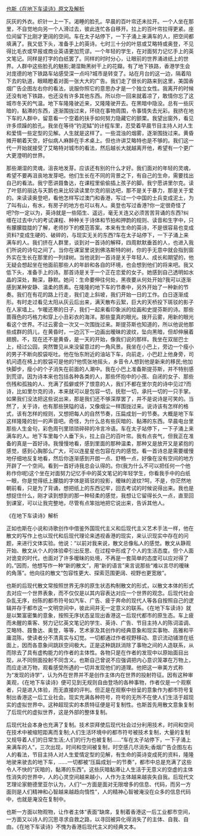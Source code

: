 [也斯《在地下车读诗》原文及解析](https://www.vrrw.net/wx/8668.html)

灰灰的外衣。织针一上一下。渴睡的脸孔。早晨的百叶帘还未拉开。一个人坐在那里，不自觉地向另一个人滑过去，彼此连忙各自移开。拉上的百叶帘拉得更紧。座位间留下比刚才更阔的空间。车在太子站停下，一下子涌上来满车的人，把空间都填满了。我又低下头，准备手上的英诗。七时三十分的叶慈或艾略特或奥登，不见得比毛衣或早报或商业英语更加荒谬。一个年轻的学生，在对面努力记忆手上的英文笔记。同样是打字的白纸罢了。同样的时时分心，让眼前的世界涌进纸上的世界。人群中这些脸孔的魅影;潮湿黝黑树干上的花瓣。有了地下铁路，香港学生会对庞德的地下铁路车站感受深一点吗?城市是转变了。站在月台的这一边，隔着陷下去的轨道，眼睛瞪着对面一张大大的广告。我们走了很长的路来到这里，美国香烟广告企图左右你的看法，说服你照它的意思办才是一个独立女性。我离开的时候还没有地下铁路，也还没有许多其他东西。所以你一回来就着凉了，敢情你忘了这城市冬天的气温。地下车隆隆驶近来，又隆隆驶开去。在黑暗中隐没。总有一些灰暗的，黏滞的东西，逐渐围拢过来，环绕在事物周围，令事情失去光彩。我挤在地下车的人群中，留意看一个空着的扶手如何努力隐藏它的颤栗。我望出窗外，看见许多烦躁的脸孔。我坐在等待“钓泥鯭”的计程车里，忍受着早晨节目主持人对人生和爱情一些定型的见解。人生就是这样了。一些混浊的烟雾，逐渐围拢过来。黄昏摊开朝着天空，好似病人麻醉在手术桌上。但也许讲艾略特也是不够的。我们这一代一开始就接受了艾略特对城市的看法，然后越长大就越离开他，希望有一个更广大更澄明的世界。



那些潮湿的灵魂，沮丧地发芽。应该还有别的什么才好。我们面对的年轻的灵魂，希望不要再沮丧地发芽吧。他们生长在不同的背景之下，有自己的生命，需要找出自己的看法。我宁愿讲聂鲁达，在课程里偷偷插上孩子的脚。我宁愿讲里尔克。读了叶慈的丽达与天鹅也来比较读读里尔克的丽达吧，那不是关于暴力，那是关于爱的。来读读奥登吧，看他怎样写过澳门和香港，写过一个中国的士兵变成泥土，为了叫有山，有水，有房子的地方也可以有人。奥登也写过香港?你一定很奇怪了吧?你一定以为，英诗就是一些陌生、遥远，毫无关连又必须苦苦背诵的东西?纠缠在过去中六的考试课程、种种关于诗体和节拍和押韵的规则、读音和生字中，只有朦朦胧胧的了解，老师抄下的模范答案。本来有生命的英诗，不是很容易也变成资料?变成生硬的、破碎的，与现实无关的东西?车在太子站停下，一下子涌上来满车的人。我们挤在人群里，谈到对一首诗的解释，四周默默垂首的人，也进入我们所说的诗句之间了。当你在课室里说到佛洛斯特的树，你的手无意中就会指到窗外实在生长在那里的一列绿树。当他说到一首诗是关于年轻人、成长和期望的，他无疑会想起坐在他面前那些人的年龄和各自的环境，也会想到他们的将来吧。我又低下头，准备手上的诗。那首诗是关于一个正在恋爱的女子。她感到自己透明如水晶的深处，黝深，静默。她问：生命要伸往何处，黑夜要从何处开始?我可以逐渐感到某种安静、温柔的质素。在隆隆的地下车的节奏中，另外开始了一种新的节奏。我们在有花的路上行走，我们走上斜坡，我们开始一日的工作。白日逐渐成形。有时走过看见太阳从灰云后出来，满天散布云絮，巨大的天桥投下斑驳的影子在人家墙上。乍暖还寒的日子，我们一起来看印象派的绘画和史提芬斯的诗。那些蔷薇色的巧格力和穿上小丑彩衣的海洋。那些童真的眼光。拨开云雾，用新的眼光看这个世界。不过云雾会一次又一次围拢过来。斯提芬斯也知道的，所以他说他那些成群的鸽儿，在黄昏时，一边沉下一边画出暧昧的波纹，坠向黑暗，但却伸展着翅膀。不，现在还不是黄昏，是一天的开始，像我们说的那样。我坐在双层巴士上，经过公园，突然瞥见从来没留意过的一角风景。我坐在小巴上，旁边一个瘦小的男子不断向胶袋呕吐。他在怡东附近的油站下车，向前走，小巴赶上他身旁，司机问遗在椅上的胶袋可是他的?他慌张地摇头，乡音令人想到他是新来的移民;他加快脚步，瘦小的个子消失在前面的人潮中。我在小巴上准备斯提芬斯，并不特别感到荒谬。因为诗本来也包括各种各类的人，那些怀抱中的小孩、自闭的女子、那些伤残和孤独的人、充满了孤僻或怀了恨意的人，我们不都在里尔克的诗中见过?而诗，比如里尔克的诗，本来就可以是包容一切，抚慰一切，承托一切的一只手掌。如果我们没法把这些说出来，那是我们还不够深厚罢了，并不是说诗是可笑的。当然了，关于诗，也有那些狭隘的话，又像烟尘一样围拢过来。说诗该有怎样的格式，该有怎样的规则，又想把每人的自然节奏，压扁成划一的节奏。大概是地下车这样隆隆的划一的声音吧。奇怪，为什么总有些灰暗的、黏滞的东西。早晨电台里那些人生金句，彩色周刊里琐琐碎碎的冷言冷语。车在太子站停下，一下子涌上来满车的人。地下车里每个人垂下头，拉上自己的百叶帘。我有点丧气，但我正在准备的真是一首好诗。我慢慢地看，感到里面的那种温柔，那种又是放开又是紧抱的感觉，感到心胸那么广大，可以连星星也包容在内的感觉。看一首诗总是需要缓慢地仔细地反复地看，然后你逐渐感到开朗一点、舒畅一点，好像在没有空间的地方开辟了一个空间。看到一首好诗我总会认得的。你(我为什么不可以把任何一个他称作你呢)这个坐在对面努力记忆手中的英文笔记的年轻学生，你看我手中的白纸一眼，你是觉得纸上朦胧的字体是斑驳的投影，暧昧的波纹?呵，不是，你茫然地朝前看，只是为了背诵，想把纸上的东西记牢，回去考试的时候说得出来。我也是想捉住什么，刚才读到想到的那一种轻柔的感觉，我想让它留得长久一点，直至回到课室，可以让我完整地，尽管有点笨拙地把它说出来，告诉其他人。

《在地下车读诗》解析

正如也斯在小说和诗歌创作中借鉴外国现代主义和后现代主义艺术手法一样，他在散文的写作上也以现代和后现代理论来透视香港的现实，来认识现实中存在的问题，来进行文体实验。他说：“以前对我来说，散文总像私人的感觉。散文从静观开始、散文从个人的体验牵引出反思、在过程中形成了个人的生活态度。但个人面对诡变的时代，也面对了许多暧昧的处境，不再是一套简单的态度可以应对得了的。”因而，他想写作一种“新的散文”，用“新的语言”来言说那些“难以言尽的暧昧的角落”。他向往的散文“包容性更大、探索范围更阔、视野也更宽敞”。

也斯的后现代散文常按照世界无序的原生状态构制散文的形式，以散文本体的形式去对应一个世界表象，而不仅仅是以其内容表达对应一个世界的观念。后现代社会杂乱无序，纷陈的都市符号如汽车、广告、疲于奔命的现代人等各自按照自己的逻辑并存于都市这一文明空间中，彼此间并无一定意义的联系。《在地下车读诗》就是以繁富密集的意象，按照无序状态呈现出香港这一后现代都市的原生态。车上疲而未醒的乘客、努力记忆英文笔记的学生、英诗、广告、节目主持人的陈词滥调、艾略特、聂鲁达、奥登，等等，艺术家及其创作的经典意象和现实事物、高雅和平庸混陈，使读者分不清真实与幻觉。一切都通过作者视野移动、意识流动铺泄在纸面上，因而各意象间跳跃空间极大。正是这种跳跃消除了事物之间的人造联系，从而除去了具有虚构能力的作者的主体性。各物只是在作者的发现中以原始面目出现，从不同侧面投射不同含义。也斯自己曾说不应强调把内心意识笼罩在万物上，而应走进万物，观看感受所遇的一切并发现他们的道理。他把这一审美方式称为“发现的诗学”，认为外在世界并不是创作主体内在世界的投射符征。因有这种审美观，《在地下车读诗》便可见到无规则自由登场的各种事物，作者仅是一个观察者，只是进入体验，而无直接的评判。但正是在观察中纷呈的意象作为都市符号复制出香港这一后工业社会。现实充满各种符号，符号的无所不在使人们生活于超现实的虚拟世界中。这种超现实的本质特征便是可复制性。也斯首先用散文意象复制了后现代的虚拟世界，这是外部的整体复制。

后现代社会本身也充满了复制。技术崇拜使后现代社会过分利用技术，时间和空间在技术中被缩短距离而复制;人们生活环境中的都市符号被技术复制，大量的复制又规导着人们的日常生活;人们的行为也被复制……“车在太子站停下，一下子涌上来满车的人”，三次出现，时间和空间被复制，时空感几尽消失;香烟广告企图左右人的看法，节目主持人对人生爱情定型的见解，有生命的英诗变成死的资料，隆隆地驶来驶去的地下车，……一切都被“压扁成划一的节奏”，都市中总是充满了这些令人不快的“灰暗的，黏滞的东西”。这些灰暗黏滞让人生活于无意义的空虚的主体性消失的世界中，人的心灵空间越来越小，人作为主体越来越丧失自我。后现代文艺理论家鲍德里亚尔认为，人们“一方面是面对无限增多的信息、代码，而另一方面则是人们精神和心智越来越趋向惰性”，人的精神心智被淹没在众多的信息代码中，也就是淹没在复制中。

也斯一方面以物观物，让作者主体“表面”缺席，复制着香港这一后工业都市空间，一方面又以诗人的沉思寻求自救之路，以寻回被异化得消失了的主体、自我、自由。《在地下车读诗》不愧为香港后现代主义的经典文本。

